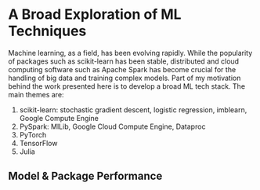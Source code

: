 # A Broad Exploration of ML Techniques
Machine learning, as a field, has been evolving rapidly. While the popularity of packages such as scikit-learn has been stable, distributed and cloud computing software such as Apache Spark has become crucial for the handling of big data and training complex models. Part of my motivation behind the work presented here is to develop a broad ML tech stack. The main themes are:

1. scikit-learn: stochastic gradient descent, logistic regression, imblearn, Google Compute Engine
2. PySpark: MlLib, Google Cloud Compute Engine, Dataproc
3. PyTorch
4. TensorFlow
5. Julia 

## Model & Package Performance
# 

